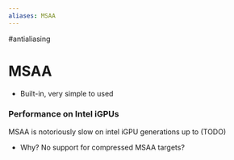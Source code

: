 ```yaml
---
aliases: MSAA
---
```


#antialiasing 

# MSAA

- Built-in, very simple to used

### Performance on Intel iGPUs

MSAA is notoriously slow on intel iGPU generations up to (TODO)
- Why? No support for compressed MSAA targets?